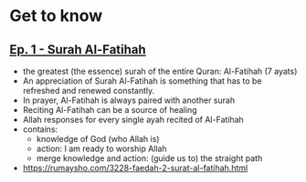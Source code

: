 # Get to know

## [Ep. 1 - Surah Al-Fatihah](https://www.youtube.com/watch?v=_8I6BZQED7E&list=PLHPW7nn9Wmb4NhafhzF_qBQR1uQ_p9p_H)
* the greatest (the essence) surah of the entire Quran: Al-Fatihah (7 ayats)
* An appreciation of Surah Al-Fatihah is something that has to be refreshed and renewed constantly.
* In prayer, Al-Fatihah is always paired with another surah
* Reciting Al-Fatihah can be a source of healing
* Allah responses for every single ayah recited of Al-Fatihah
* contains:
  * knowledge of God (who Allah is)
  * action: I am ready to worship Allah
  * merge knowledge and action: (guide us to) the straight path
* https://rumaysho.com/3228-faedah-2-surat-al-fatihah.html

